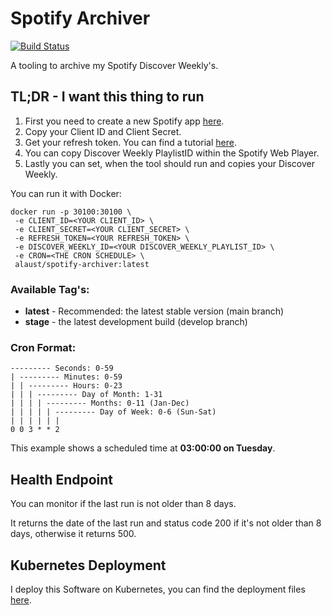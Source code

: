 # Spotify Archiver
[![Build Status](https://jenkins.alexander-aust.de/buildStatus/icon?job=spotify-archiver%2Fdevelop)](https://jenkins.alexander-aust.de/job/spotify-archiver/job/develop/)

A tooling to archive my Spotify Discover Weekly's.


## TL;DR - I want this thing to run

1. First you need to create a new Spotify app [here](https://developer.spotify.com/dashboard/applications).
2. Copy your Client ID and Client Secret.
3. Get your refresh token. You can find a tutorial [here](https://benwiz.com/blog/create-spotify-refresh-token/).
4. You can copy Discover Weekly PlaylistID within the Spotify Web Player.
5. Lastly you can set, when the tool should run and copies your Discover Weekly.

You can run it with Docker:
```shell
docker run -p 30100:30100 \
 -e CLIENT_ID=<YOUR CLIENT_ID> \
 -e CLIENT_SECRET=<YOUR CLIENT_SECRET> \
 -e REFRESH_TOKEN=<YOUR REFRESH_TOKEN> \
 -e DISCOVER_WEEKLY_ID=<YOUR DISCOVER_WEEKLY_PLAYLIST_ID> \
 -e CRON=<THE CRON SCHEDULE> \
 alaust/spotify-archiver:latest
```
### Available Tag's:
- **latest** - Recommended: the latest stable version (main branch)
- **stage** - the latest development build (develop branch)

### Cron Format:
```
--------- Seconds: 0-59
| --------- Minutes: 0-59
| | --------- Hours: 0-23
| | | --------- Day of Month: 1-31
| | | | --------- Months: 0-11 (Jan-Dec)
| | | | | --------- Day of Week: 0-6 (Sun-Sat)
| | | | | |
0 0 3 * * 2
```
This example shows a scheduled time at **03:00:00 on Tuesday**.

## Health Endpoint
You can monitor if the last run is not older than 8 days.

It returns the date of the last run and status code 200 if it's not
older than 8 days, otherwise it returns 500.

## Kubernetes Deployment
I deploy this Software on Kubernetes, you can find the deployment files
[here](https://github.com/alaust-dev/kubernetes-deployments).